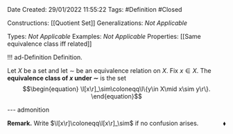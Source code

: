 <br />
<br />

Date Created: 29/01/2022 11:55:22
Tags: #Definition #Closed 

Constructions: [[Quotient Set]]
Generalizations: _Not Applicable_

Types: _Not Applicable_
Examples: _Not Applicable_
Properties: [[Same equivalence class iff related]]

!!! ad-Definition Definition.

Let $X$ be a set and let $\sim$ be an equivalence relation on $X$. Fix $x\in X$. The **equivalence class of $x$ under $\sim$** is the set
$$\begin{equation}
    \l[x\r]_\sim\coloneqq\l\{y\in X\mid x\sim y\r\}.
\end{equation}$$

--- admonition

**Remark.** Write $\l[x\r]\coloneqq\l[x\r]_\sim$ if no confusion arises.<span style="float:right;">$\blacklozenge$</span>
